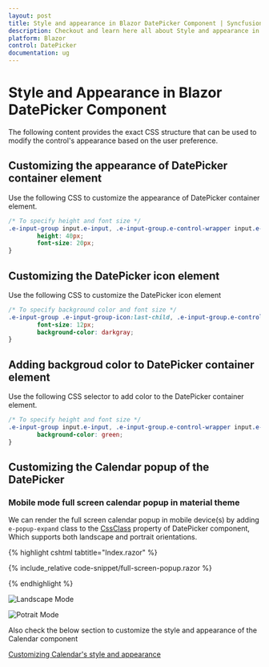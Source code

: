 ```yaml
---
layout: post
title: Style and appearance in Blazor DatePicker Component | Syncfusion
description: Checkout and learn here all about Style and appearance in Syncfusion Blazor DatePicker component and more.
platform: Blazor
control: DatePicker
documentation: ug
---
```


# Style and Appearance in Blazor DatePicker Component

The following content provides the exact CSS structure that can be used to modify the control's appearance based on the user preference.

## Customizing the appearance of DatePicker container element

Use the following CSS to customize the appearance of DatePicker container element.

```css
/* To specify height and font size */
.e-input-group input.e-input, .e-input-group.e-control-wrapper input.e-input {
        height: 40px;
        font-size: 20px;
}
```

## Customizing the DatePicker icon element

Use the following CSS to customize the DatePicker icon element

```css
/* To specify background color and font size */
.e-input-group .e-input-group-icon:last-child, .e-input-group.e-control-wrapper .e-input-group-icon:last-child {
        font-size: 12px;
        background-color: darkgray;
}
```

## Adding backgroud color to DatePicker container element

Use the following CSS selector to add color to the DatePicker container element.

```css
/* To specify height and font size */
.e-input-group input.e-input, .e-input-group.e-control-wrapper input.e-input {
        background-color: green; 
}
```

## Customizing the Calendar popup of the DatePicker

### Mobile mode full screen calendar popup in material theme

We can render the full screen calendar popup in mobile device(s) by adding `e-popup-expand` class to the [CssClass](https://help.syncfusion.com/cr/blazor/Syncfusion.Blazor.Calendars.DatePickerModel.html#Syncfusion_Blazor_Calendars_DatePickerModel_CssClass) property of DatePicker component, Which supports both landscape and portrait orientations.

{% highlight cshtml tabtitle="Index.razor" %}

{% include_relative code-snippet/full-screen-popup.razor %}

{% endhighlight %}

![Landscape Mode](./images/blazor-datepicker-fullscreen-mode-landscape.gif)

![Potrait Mode](./images/blazor-datepicker-fullscreen-mode-potrait.gif)

Also check the below section to customize the style and appearance of the Calendar component

[Customizing Calendar's style and appearance](../calendar/style-appearance)